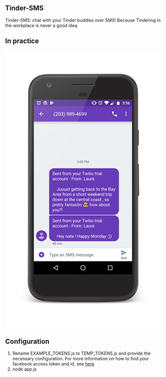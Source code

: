 ## Tinder-SMS

Tinder-SMS: chat with your Tinder buddies over SMS! Because Tindering in the workplace is never a good idea.

## In practice

![Screenshot](Screenshot.png)

## Configuration

1. Rename EXAMPLE_TOKENS.js to TEMP_TOKENS.js and provide the necessary configuration. For more information on how to find your facebook access token and id, see [here](https://github.com/fbessez/Tinder)
2. node app.js
